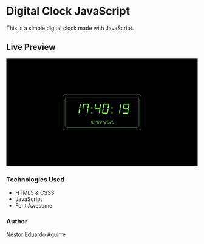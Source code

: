 # Digital Clock JavaScript

This is a simple digital clock made with JavaScript.

## Live Preview

<p><a href="https://neduardoaguirre.github.io/digital-clock-js/" target="_blank"> <img src="https://raw.githubusercontent.com/neduardoaguirre/digital-clock-js/master/digital-clock-js-preview.jpg"></a></p>

### Technologies Used

  - HTML5 & CSS3
  - JavaScript
  - Font Awesome

### Author

[Néstor Eduardo Aguirre](https://www.linkedin.com/in/nestor-eduardo-aguirre/)
